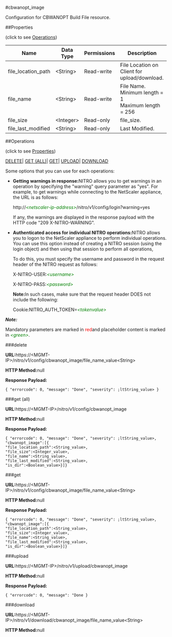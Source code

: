 #cbwanopt_image

Configuration for CBWANOPT Build File resource.


##Properties 
<span>(click to see [Operations](#opera))</span>


<table><thead><tr><th>Name</th><th>Data Type</th><th>Permissions</th><th>Description</th></tr></thead><tbody><tr><td>file_location_path</td><td>&lt;String></td><td>Read-write</td><td>File Location on Client for upload/download.</td></tr><tr><td>file_name</td><td>&lt;String></td><td>Read-write</td><td>File Name.<br>Minimum length = 1<br>Maximum length = 256</td></tr><tr><td>file_size</td><td>&lt;Integer></td><td>Read-only</td><td>file_size.</td></tr><tr><td>file_last_modified</td><td>&lt;String></td><td>Read-only</td><td>Last Modified.</td></tr></tbody></table>
##Operations 
<span>(click to see [Properties](#prope))</span>


[DELETE](#d)| [GET (ALL)](#get-)| [GET]()| [UPLOAD](#u)| [DOWNLOAD](#dow)


Some options that you can use for each operations:
<ul><li><p><b>Getting warnings in response:</b>NITRO allows you to get warnings in an operation by specifying the "warning" query parameter as "yes". For example, to get warnings while connecting to the NetScaler appliance, the URL is as follows:</p><p>http://<span style="color:green;font-style:italic;">&lt;netscaler-ip-address&gt;</span>/nitro/v1/config/login?warning=yes</p><p>If any, the warnings are displayed in the response payload with the HTTP code "209 X-NITRO-WARNING".</p></li><li><p><b>Authenticated access for individual NITRO operations:</b>NITRO allows you to logon to the NetScaler appliance to perform individual operations. You can use this option instead of creating a NITRO session (using the login object) and then using that session to perform all operations,</p><p>To do this, you must specify the username and password in the request header of the NITRO request as follows:</p><p>X-NITRO-USER:<span style="color:green;font-style:italic;">&lt;username&gt;</span></p><p>X-NITRO-PASS:<span style="color:green;font-style:italic;">&lt;password&gt;</span></p><p><b>Note:</b>In such cases, make sure that the request header DOES not include the following:</p><p>Cookie:NITRO_AUTH_TOKEN=<span style="color:green;font-style:italic;">&lt;tokenvalue&gt;</span></p></li></ul>



***Note:*** 
Mandatory parameters are marked in <span style="color:#FF0000;">red</span>and placeholder content is marked in <span style="color:green;font-style:italic">&lt;green&gt;</span>.

###delete



<b>URL:</b>https://&lt;MGMT-IP&gt;/nitro/v1/config/cbwanopt_image/file_name_value&lt;String&gt;
<b>HTTP Method:</b>null
<b>Response Payload: </b>```{ "errorcode": 0, "message": "Done", "severity": ;ltString_value> }```



###get (all)



<b>URL:</b>https://&lt;MGMT-IP&gt;/nitro/v1/config/cbwanopt_image
<b>HTTP Method:</b>null
<b>Response Payload: </b>```{ "errorcode": 0, "message": "Done", "severity": ;ltString_value>, "cbwanopt_image":[{"file_location_path":<String_value>,"file_size":<Integer_value>,"file_name":<String_value>,"file_last_modified":<String_value>,"is_dir":<Boolean_value>}]}```



###get



<b>URL:</b>https://&lt;MGMT-IP&gt;/nitro/v1/config/cbwanopt_image/file_name_value&lt;String&gt;
<b>HTTP Method:</b>null
<b>Response Payload: </b>```{ "errorcode": 0, "message": "Done", "severity": ;ltString_value>, "cbwanopt_image":[{"file_location_path":<String_value>,"file_size":<Integer_value>,"file_name":<String_value>,"file_last_modified":<String_value>,"is_dir":<Boolean_value>}]}```



###upload



<b>URL:</b>https://&lt;MGMT-IP&gt;/nitro/v1/upload/cbwanopt_image
<b>HTTP Method:</b>null
<b>Response Payload: </b>```{ "errorcode": 0, "message": "Done }```



###download



<b>URL:</b>https://&lt;MGMT-IP&gt;/nitro/v1/download/cbwanopt_image/file_name_value&lt;String&gt;
<b>HTTP Method:</b>null



